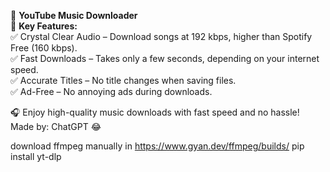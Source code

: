 🎵 **YouTube Music Downloader**  
🚀 **Key Features:**  
✅ Crystal Clear Audio – Download songs at 192 kbps, higher than Spotify Free (160 kbps).  
✅ Fast Downloads – Takes only a few seconds, depending on your internet speed.  
✅ Accurate Titles – No title changes when saving files.  
✅ Ad-Free – No annoying ads during downloads.  

🎧 Enjoy high-quality music downloads with fast speed and no hassle!  
Made by: ChatGPT 😂

download ffmpeg manually in https://www.gyan.dev/ffmpeg/builds/
pip install yt-dlp
